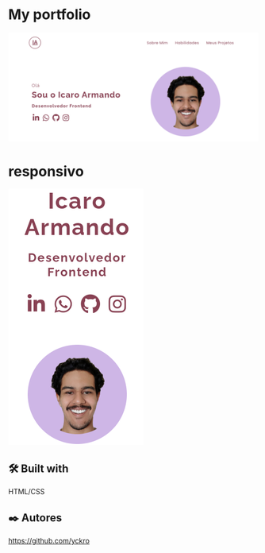 # My portfolio

<img src="./src/images/perfil.png" alt="horta">

# responsivo

<img src="./src/images/responsivo.png" alt="horta">

## 🛠️ Built with

HTML/CSS

## ✒️ Autores

https://github.com/yckro
